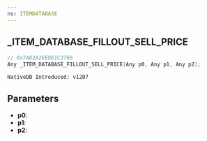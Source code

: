 ```yaml
---
ns: ITEMDATABASE
---
```

## _ITEM_DATABASE_FILLOUT_SELL_PRICE

```c
// 0x7A62A2EEDE1C3766
Any _ITEM_DATABASE_FILLOUT_SELL_PRICE(Any p0, Any p1, Any p2);
```

```
NativeDB Introduced: v1207
```

## Parameters
* **p0**:
* **p1**:
* **p2**:
